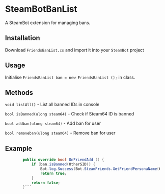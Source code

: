 SteamBotBanList
=========

A SteamBot extension for managing bans.

Installation
----
Download `FriendsBanList.cs` and import it into your `SteamBot` project


Usage
-----------
Initialise `FriendsBanList ban = new FriendsBanList ();` in class.

Methods
--------------
`void listAll()` - List all banned IDs in console

`bool isBanned(ulong steam64)` - Check if Steam64 ID is banned

`bool addban(ulong steam64)` - Add ban for user

`bool removeban(ulong steam64)` - Remove ban for user

Example
--------------
```C#
        public override bool OnFriendAdd () {
            if (ban.isBanned(OtherSID)) {
                Bot.log.Success(Bot.SteamFriends.GetFriendPersonaName(OtherSID) + " (" + OtherSID.ToString() + ") added me!");
                return true;
            }
            return false;
        }```